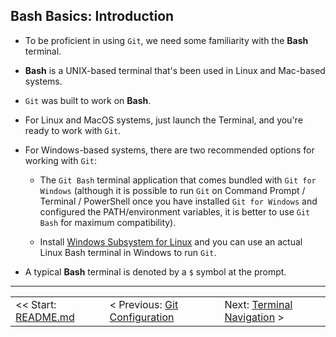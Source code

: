 ## Bash Basics: Introduction

- To be proficient in using `Git`, we need some familiarity with the **Bash** terminal.

- **Bash** is a UNIX-based terminal that's been used in Linux and Mac-based systems.

- `Git` was built to work on **Bash**.

- For Linux and MacOS systems, just launch the Terminal, and you're ready to work with `Git`.

- For Windows-based systems, there are two recommended options for working with `Git`:

  - The `Git Bash` terminal application that comes bundled with `Git for Windows` (although it is possible to run `Git` on Command Prompt / Terminal / PowerShell once you have installed `Git for Windows` and configured the PATH/environment variables, it is better to use `Git Bash` for maximum compatibility).

  - Install [Windows Subsystem for Linux](https://learn.microsoft.com/en-us/windows/wsl/install) and you can use an actual Linux Bash terminal in Windows to run `Git`.

- A typical **Bash** terminal is denoted by a `$` symbol at the prompt.

<hr>

<table align="center">
   <tbody>
      <tr>
        <td>
            << Start: <a href="/README.md">README.md</a>
        </td>
        <td>
            < Previous: <a href="/assets/ch7.md">Git Configuration</a>
        </td>
        <td>
            Next: <a href="/assets/ch9.md">Terminal Navigation</a> >
        </td>
      </tr>
   </tbody>
</table>